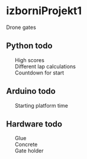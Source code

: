 # izborniProjekt1
Drone gates


## Python todo
<ul>
  High scores</br>
  Different lap calculations</br>
  Countdown for start</br>
</ul>

## Arduino todo
<ul>
  Starting platform time</br>
</ul>

## Hardware todo
<ul>
  Glue </br>
  Concrete </br>
  Gate holder </br>
</ul>
